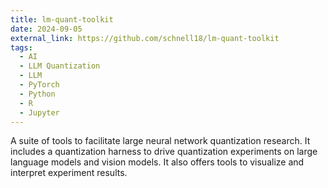 ```yaml
---
title: lm-quant-toolkit
date: 2024-09-05
external_link: https://github.com/schnell18/lm-quant-toolkit
tags:
  - AI
  - LLM Quantization
  - LLM
  - PyTorch
  - Python
  - R
  - Jupyter
---
```


A suite of tools to facilitate large neural network quantization research. It includes a quantization harness to drive quantization experiments on large language models and vision models. It also offers tools to visualize and interpret experiment results.


<!--more-->
